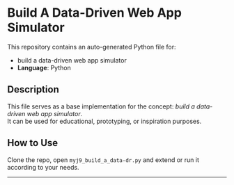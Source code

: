 # Build A Data-Driven Web App Simulator

This repository contains an auto-generated Python file for:

- build a data-driven web app simulator
- **Language**: Python

## Description

This file serves as a base implementation for the concept: *build a data-driven web app simulator*.  
It can be used for educational, prototyping, or inspiration purposes.

## How to Use

Clone the repo, open `myj9_build_a_data-dr.py` and extend or run it according to your needs.

---


